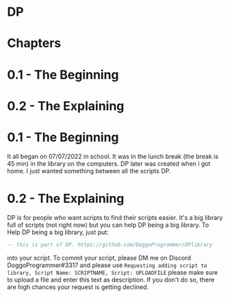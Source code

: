 # DP

# Chapters

# 0.1 - The Beginning
# 0.2 - The Explaining

# 0.1 - The Beginning

It all began on 07/07/2022 in school. It was in the lunch break (the break is 45 min) in the library on the computers.
DP later was created when i got home. I just wanted something between all the scripts DP.

# 0.2 - The Explaining

DP is for people who want scripts to find their scripts easier. It's a big library full of scripts (not right now) but you can help DP being a big library.
To Help DP being a big library, just put:

```lua
-- this is part of DP. https://github.com/DoggoProgrammer/DPlibrary
```
into your script. To commit your script, please DM me on Discord DoggoProgrammer#3317 and please use `Requesting adding script to library, Script Name: SCRIPTNAME, Script: UPLOADFILE` please make sure to upload a file and enter this text as description. If you don't do so, there are high chances your request is getting declined.
